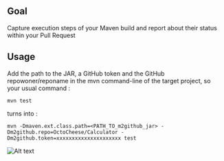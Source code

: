 ## Goal
Capture execution steps of your Maven build and report about their status within your Pull Request

## Usage
Add the path to the JAR, a GitHub token and the GitHub repowoner/reponame in the mvn command-line of the target project, so your usual command : 
```
mvn test
```
turns into : 
```
mvn -Dmaven.ext.class.path=<PATH_TO_m2github_jar> -Dm2github.repo=OctoCheese/Calculator -Dm2github.token=xxxxxxxxxxxxxxxxxxxxx test
```

![Alt text](/../screenshots/screenshot/status.png?raw=true "GitHub Status from Maven")
